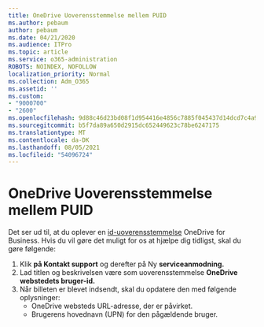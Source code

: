 ```yaml
---
title: OneDrive Uoverensstemmelse mellem PUID
ms.author: pebaum
author: pebaum
ms.date: 04/21/2020
ms.audience: ITPro
ms.topic: article
ms.service: o365-administration
ROBOTS: NOINDEX, NOFOLLOW
localization_priority: Normal
ms.collection: Adm_O365
ms.assetid: ''
ms.custom:
- "9000700"
- "2600"
ms.openlocfilehash: 9d88c46d23bd08f1d954416e4856c7885f045437d14dcd7c4a9c25f0b1288b8f
ms.sourcegitcommit: b5f7da89a650d2915dc652449623c78be6247175
ms.translationtype: MT
ms.contentlocale: da-DK
ms.lasthandoff: 08/05/2021
ms.locfileid: "54096724"
---
```

# <a name="onedrive-puid-mismatch"></a>OneDrive Uoverensstemmelse mellem PUID

Det ser ud til, at du oplever en [id-uoverensstemmelse](https://docs.microsoft.com/sharepoint/troubleshoot/administration/access-denied-or-need-permission-error-sharepoint-online-or-onedrive-for-business#when-accessing-a-onedrive-site) OneDrive for Business. Hvis du vil gøre det muligt for os at hjælpe dig tidligst, skal du gøre følgende:

1. Klik **på Kontakt support** og derefter på Ny **serviceanmodning.**
2. Lad titlen og beskrivelsen være som uoverensstemmelse **OneDrive webstedets bruger-id.**
3. Når billeten er blevet indsendt, skal du opdatere den med følgende oplysninger:
    - OneDrive websteds URL-adresse, der er påvirket.
    - Brugerens hovednavn (UPN) for den pågældende bruger.
